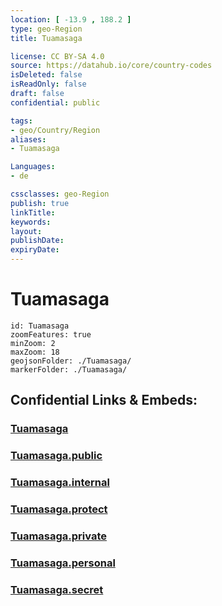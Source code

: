 ```yaml
---
location: [ -13.9 , 188.2 ] 
type: geo-Region
title: Tuamasaga

license: CC BY-SA 4.0
source: https://datahub.io/core/country-codes
isDeleted: false
isReadOnly: false
draft: false
confidential: public

tags:
- geo/Country/Region
aliases:
- Tuamasaga

Languages:
- de

cssclasses: geo-Region
publish: true
linkTitle: 
keywords: 
layout: 
publishDate: 
expiryDate: 
---
```


# Tuamasaga

```leaflet
id: Tuamasaga
zoomFeatures: true 
minZoom: 2 
maxZoom: 18
geojsonFolder: ./Tuamasaga/
markerFolder: ./Tuamasaga/
```


## Confidential Links & Embeds: 

### [Tuamasaga](/_Standards/Earth/Continent/Oceania/Polynesia/Samoa/Districts~Samoa/Tuamasaga.md) 

### [Tuamasaga.public](/_public/Earth/Continent/Oceania/Polynesia/Samoa/Districts~Samoa/Tuamasaga.public.md) 

### [Tuamasaga.internal](/_internal/Earth/Continent/Oceania/Polynesia/Samoa/Districts~Samoa/Tuamasaga.internal.md) 

### [Tuamasaga.protect](/_protect/Earth/Continent/Oceania/Polynesia/Samoa/Districts~Samoa/Tuamasaga.protect.md) 

### [Tuamasaga.private](/_private/Earth/Continent/Oceania/Polynesia/Samoa/Districts~Samoa/Tuamasaga.private.md) 

### [Tuamasaga.personal](/_personal/Earth/Continent/Oceania/Polynesia/Samoa/Districts~Samoa/Tuamasaga.personal.md) 

### [Tuamasaga.secret](/_secret/Earth/Continent/Oceania/Polynesia/Samoa/Districts~Samoa/Tuamasaga.secret.md)

